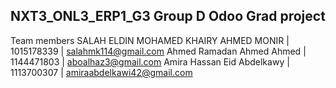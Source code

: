 
NXT3_ONL3_ERP1_G3
Group D Odoo Grad project 
-
 Team members 
SALAH ELDIN MOHAMED KHAIRY AHMED MONIR | 1015178339 | salahmk114@gmail.com
Ahmed Ramadan Ahmed Ahmed | 1144471803 | aboalhaz3@gmail.com
Amira Hassan Eid Abdelkawy | 1113700307 | amiraabdelkawi42@gmail.com
